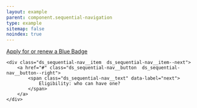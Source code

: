 ```yaml
---
layout: example
parent: component.sequential-navigation
type: example
sitemap: false
noindex: true
---
```


<nav class="ds_sequential-nav" aria-label="Article navigation">
    <div class="ds_sequential-nav__item  ds_sequential-nav__item--prev">
        <a href="#" class="ds_sequential-nav__button  ds_sequential-nav__button--left">
            <span class="ds_sequential-nav__text" data-label="previous">
                Apply for or renew a Blue Badge
            </span>
        </a>
    </div>

    <div class="ds_sequential-nav__item  ds_sequential-nav__item--next">
        <a href="#" class="ds_sequential-nav__button  ds_sequential-nav__button--right">
            <span class="ds_sequential-nav__text" data-label="next">
                Eligibility: who can have one?
            </span>
        </a>
    </div>
</nav>
